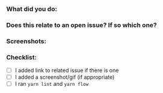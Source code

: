 ### What did you do:

<!--- If not covered in the title or related issue -->

### Does this relate to an open issue? If so which one?

<!--- Add issue link here, can just do `#<issue_number>` -->

### Screenshots:

<!--- Add SCREENSHOTS/GIFS here if visuals needed -->

### Checklist:

<!--- Go over all the following points, before creating a PR -->

- [ ] I added link to related issue if there is one
- [ ] I added a screenshot/gif (if appropriate)
- [ ] I ran `yarn lint` and `yarn flow`